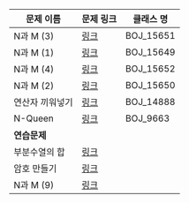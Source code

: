 
|문제 이름|문제 링크|클래스 명|
|---|---|---|
|N과 M (3)|[링크](http://boj.kr/15651)|BOJ_15651|
|N과 M (1)|[링크](http://boj.kr/15649)|BOJ_15649|
|N과 M (4)|[링크](http://boj.kr/15652)|BOJ_15652|
|N과 M (2)|[링크](http://boj.kr/15650)|BOJ_15650|
|연산자 끼워넣기|[링크](http://boj.kr/14888)|BOJ_14888|
|N-Queen|[링크]()|BOJ_9663|
|**연습문제**|
|부분수열의 합|[링크](http://boj.kr/1182)||
|암호 만들기|[링크](http://boj.kr/1759)||
|N과 M (9)|[링크](http://boj.kr/15663)||
